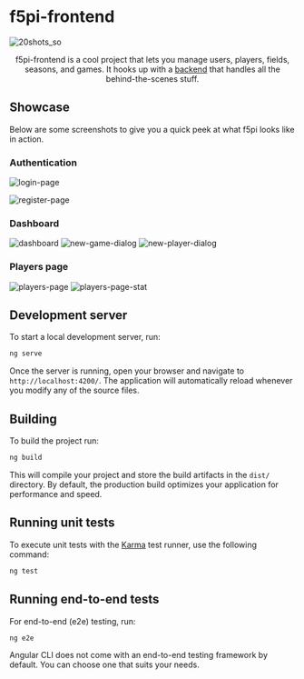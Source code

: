 # f5pi-frontend

![20shots_so](https://github.com/user-attachments/assets/1649a4ce-82c5-4520-9131-7b79fd865d1a)

<p align="center">f5pi-frontend is a cool project that lets you manage users, players, fields, seasons, and games. It hooks up with a <a href="https://github.com/EzeSosa/f5pi-backend">backend</a> that handles all the behind-the-scenes stuff.</p>

## Showcase
Below are some screenshots to give you a quick peek at what f5pi looks like in action.
### Authentication
![login-page](https://github.com/user-attachments/assets/8bc28bb6-9046-4262-a410-fc27edcacc33)

![register-page](https://github.com/user-attachments/assets/cce1db14-ba92-4e43-9c9c-ea4e46e31d83)

### Dashboard

![dashboard](https://github.com/user-attachments/assets/c283b881-e0db-4e6b-9ddc-ebffd5f97d8c)
![new-game-dialog](https://github.com/user-attachments/assets/e618981e-093e-420c-897e-30a4ab9a4c4e)
![new-player-dialog](https://github.com/user-attachments/assets/885d0261-023b-4080-926d-3171f12e5edc)

### Players page
![players-page](https://github.com/user-attachments/assets/f523f89d-ceb0-46c6-9906-33b57064552b)
![players-page-stat](https://github.com/user-attachments/assets/a989142f-1beb-4c0b-9546-5eb877852cf5)

## Development server

To start a local development server, run:

```bash
ng serve
```

Once the server is running, open your browser and navigate to `http://localhost:4200/`. The application will automatically reload whenever you modify any of the source files.

## Building

To build the project run:

```bash
ng build
```

This will compile your project and store the build artifacts in the `dist/` directory. By default, the production build optimizes your application for performance and speed.

## Running unit tests

To execute unit tests with the [Karma](https://karma-runner.github.io) test runner, use the following command:

```bash
ng test
```

## Running end-to-end tests

For end-to-end (e2e) testing, run:

```bash
ng e2e
```

Angular CLI does not come with an end-to-end testing framework by default. You can choose one that suits your needs.
